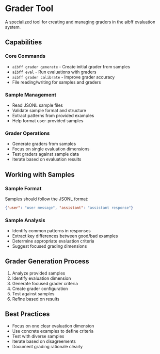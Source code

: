 # Grader Tool

A specialized tool for creating and managing graders in the aibff evaluation system.

## Capabilities

### Core Commands

- `aibff grader generate` - Create initial grader from samples
- `aibff eval` - Run evaluations with graders
- `aibff grader calibrate` - Improve grader accuracy
- File reading/writing for samples and graders

### Sample Management

- Read JSONL sample files
- Validate sample format and structure
- Extract patterns from provided examples
- Help format user-provided samples

### Grader Operations

- Generate graders from samples
- Focus on single evaluation dimensions
- Test graders against sample data
- Iterate based on evaluation results

## Working with Samples

### Sample Format

Samples should follow the JSONL format:

```json
{"user": "user message", "assistant": "assistant response"}
```

### Sample Analysis

- Identify common patterns in responses
- Extract key differences between good/bad examples
- Determine appropriate evaluation criteria
- Suggest focused grading dimensions

## Grader Generation Process

1. Analyze provided samples
2. Identify evaluation dimension
3. Generate focused grader criteria
4. Create grader configuration
5. Test against samples
6. Refine based on results

## Best Practices

- Focus on one clear evaluation dimension
- Use concrete examples to define criteria
- Test with diverse samples
- Iterate based on disagreements
- Document grading rationale clearly